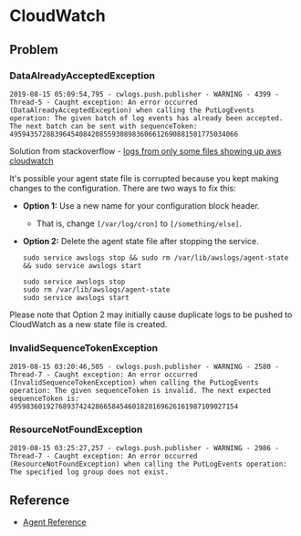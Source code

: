 # CloudWatch

## Problem

### DataAlreadyAcceptedException

```text
2019-08-15 05:09:54,795 - cwlogs.push.publisher - WARNING - 4399 - Thread-5 - Caught exception: An error occurred (DataAlreadyAcceptedException) when calling the PutLogEvents operation: The given batch of log events has already been accepted. The next batch can be sent with sequenceToken: 49594357288396454084208559308983606612690881501775034066
```

Solution from stackoverflow - [logs from only some files showing up aws cloudwatch](%20https://stackoverflow.com/questions/39151342/logs-from-only-some-files-showing-up-aws-cloudwatch)

It's possible your agent state file is corrupted because you kept making changes to the configuration. There are two ways to fix this:

* **Option 1:** Use a new name for your configuration block header.
  * That is, change `[/var/log/cron]` to `[/something/else]`.
* **Option 2:** Delete the agent state file after stopping the service.

  ```text
  sudo service awslogs stop && sudo rm /var/lib/awslogs/agent-state && sudo service awslogs start

  sudo service awslogs stop
  sudo rm /var/lib/awslogs/agent-state
  sudo service awslogs start
  ```

Please note that Option 2 may initially cause duplicate logs to be pushed to CloudWatch as a new state file is created.

### InvalidSequenceTokenException

```text
2019-08-15 03:20:46,505 - cwlogs.push.publisher - WARNING - 2580 - Thread-7 - Caught exception: An error occurred (InvalidSequenceTokenException) when calling the PutLogEvents operation: The given sequenceToken is invalid. The next expected sequenceToken is: 49598360192768937424286658454601820169626161987109027154
```

### ResourceNotFoundException

```text
2019-08-15 03:25:27,257 - cwlogs.push.publisher - WARNING - 2986 - Thread-7 - Caught exception: An error occurred (ResourceNotFoundException) when calling the PutLogEvents operation: The specified log group does not exist.
```

## Reference

* [Agent Reference](https://docs.aws.amazon.com/AmazonCloudWatch/latest/logs/AgentReference.html)

